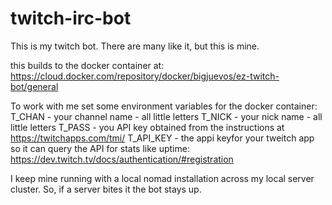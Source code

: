 # twitch-irc-bot
This is my twitch bot. There are many like it, but this is mine.

this builds to the docker container at: https://cloud.docker.com/repository/docker/bigjuevos/ez-twitch-bot/general

To work with me set some environment variables for the docker container:
T_CHAN - your channel name - all little letters 
T_NICK - your nick name - all little letters
T_PASS - you API key obtained from the instructions at https://twitchapps.com/tmi/
T_API_KEY - the appi keyfor your tweitch app so it can query the API for stats like uptime: https://dev.twitch.tv/docs/authentication/#registration

I keep mine running with a local nomad installation across my local server cluster. So, if a server bites it the bot stays up.
